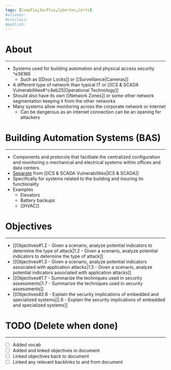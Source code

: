 ```yaml
---
tags: [CompTia,SecPlus,CyberSec,Certs]
#aliases:
#cssclass:
#publish:
---
```


# About
---
- Systems used for building automation and physical access security ^e36166
	- Such as [[Door Locks]] or [[Surveillance|Cameras]]
- A different type of network than typical IT or [[ICS & SCADA Vulnerabilities#^c4eb25|Operational Technology]] 
- Should also have its own [[Network Zones]] or some other network segmentation keeping it from the other networks
- Many systems allow monitoring across the corporate network or internet
	- Can be dangerous as an internet connection can be an opening for attackers
 
# Building Automation Systems (BAS)
---
- Components and protocols that facilitate the centralized configuration and monitoring o mechanical and electrical systems within offices and data centers
- <u>Separate</u> from [[ICS & SCADA Vulnerabilities|ICS & SCADA]]
- Specifically for systems related to the building and insuring its functionality
- Examples
	- Elevators
	- Battery backups
	- [[HVAC]]

# Objectives
---
- [[Objectives#1.2 - Given a scenario, analyze potential indicators to determine the type of attack|1.2 - Given a scenario, analyze potential indicators to determine the type of attack]]
- [[Objectives#1.3 - Given a scenario, analyze potential indicators associated with application attacks|1.3 - Given a scenario, analyze potential indicators associated with application attacks]]
- [[Objectives#1.7 - Summarize the techniques used in security assessments|1.7 - Summarize the techniques used in security assessments]]
- [[Objectives#2.6 - Explain the security implications of embedded and specialized systems|2.6 - Explain the security implications of embedded and specialized systems]]

# TODO (Delete when done)
---
- [ ] Added vocab
- [ ] Added and linked objectives in document
- [ ] Linked objectives back to document
- [ ] Linked any relevant backlinks to and from document